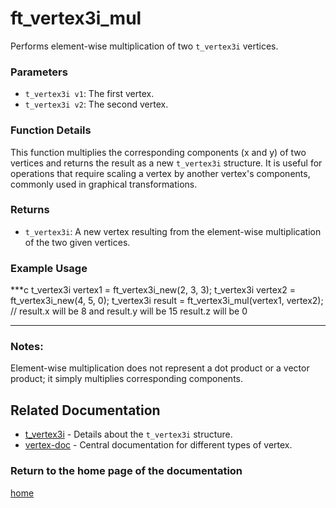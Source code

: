 # ft_vertex3i_mul
Performs element-wise multiplication of two `t_vertex3i` vertices.

### Parameters
- `t_vertex3i v1`: The first vertex.
- `t_vertex3i v2`: The second vertex.

### Function Details
This function multiplies the corresponding components (x and y) of two vertices and returns the result as a new `t_vertex3i` structure. It is useful for operations that require scaling a vertex by another vertex's components, commonly used in graphical transformations.

### Returns
- `t_vertex3i`: A new vertex resulting from the element-wise multiplication of the two given vertices.

### Example Usage
***c
t_vertex3i vertex1 = ft_vertex3i_new(2, 3, 3);
t_vertex3i vertex2 = ft_vertex3i_new(4, 5, 0);
t_vertex3i result = ft_vertex3i_mul(vertex1, vertex2);
// result.x will be 8 and result.y will be 15 result.z will be 0
***

### Notes:
Element-wise multiplication does not represent a dot product or a vector product; it simply multiplies corresponding components.

## Related Documentation
- [t_vertex3i](./t_vertex3i.md) - Details about the `t_vertex3i` structure.
- [vertex-doc](../vertex-doc.md) - Central documentation for different types of vertex.

### Return to the home page of the documentation
[home](../../home.md)